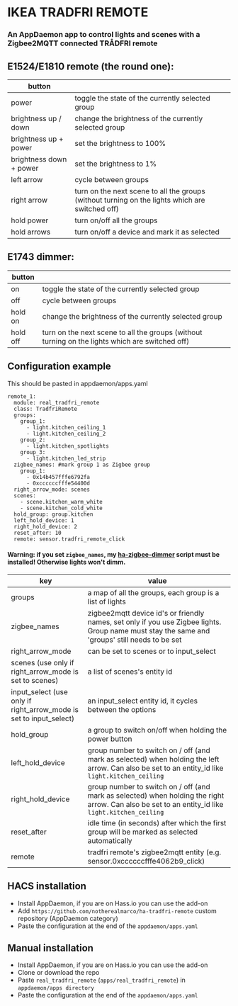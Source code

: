 # IKEA TRADFRI REMOTE

### An AppDaemon app to control lights and scenes with a Zigbee2MQTT connected TRÅDFRI remote

## E1524/E1810 remote (the round one):

| button |  |
|------------|----------------------------------------------------------------------------|
| power | toggle the state of the currently selected group |
| brightness up / down | change the brightness of the currently selected group |
| brightness up + power | set the brightness to 100% |
| brightness down + power | set the brightness to 1% |
| left arrow | cycle between groups |
| right arrow | turn on the next scene to all the groups (without turning on the lights which are switched off) |
| hold power | turn on/off all the groups |
| hold arrows | turn on/off a device and mark it as selected |

## E1743 dimmer:

| button |  |
|------------|----------------------------------------------------------------------------|
| on | toggle the state of the currently selected group |
| off | cycle between groups |
| hold on | change the brightness of the currently selected group |
| hold off | turn on the next scene to all the groups (without turning on the lights which are switched off) |

## Configuration example

This should be pasted in appdaemon/apps.yaml
```
remote_1:
  module: real_tradfri_remote
  class: TradfriRemote
  groups:
    group_1:
      - light.kitchen_ceiling_1
      - light.kitchen_ceiling_2
    group_2:
      - light.kitchen_spotlights
    group_3:
      - light.kitchen_led_strip
  zigbee_names: #mark group 1 as Zigbee group
    group_1:
      - 0x14b457fffe6792fa
      - 0xccccccfffe54400d
  right_arrow_mode: scenes
  scenes:
    - scene.kitchen_warm_white
    - scene.kitchen_cold_white
  hold_group: group.kitchen
  left_hold_device: 1
  right_hold_device: 2
  reset_after: 10
  remote: sensor.tradfri_remote_click
```

#### Warning: if you set `zigbee_names`, my [ha-zigbee-dimmer](https://github.com/notherealmarco/ha-zigbee-dimmer) script must be installed! Otherwise lights won't dimm.

| key | value |
|------------|----------------------------------------------------------------------------|
| groups | a map of all the groups, each group is a list of lights |
| zigbee_names | zigbee2mqtt device id's or friendly names, set only if you use Zigbee lights. Group name must stay the same and 'groups' still needs to be set |
| right_arrow_mode | can be set to scenes or to input_select |
| scenes (use only if right_arrow_mode is set to scenes) | a list of scenes's entity id |
| input_select (use only if right_arrow_mode is set to input_select) | an input_select entity id, it cycles between the options |
| hold_group | a group to switch on/off when holding the power button |
| left_hold_device | group number to switch on / off (and mark as selected) when holding the left arrow. Can also be set to an entity_id like `light.kitchen_ceiling` |
| right_hold_device | group number to switch on / off (and mark as selected) when holding the right arrow. Can also be set to an entity_id like `light.kitchen_ceiling` |
| reset_after | idle time (in seconds) after which the first group will be marked as selected automatically |
| remote | tradfri remote's zigbee2mqtt entity (e.g. sensor.0xccccccfffe4062b9_click) |

## HACS installation

- Install AppDaemon, if you are on Hass.io you can use the add-on
- Add `https://github.com/notherealmarco/ha-tradfri-remote` custom repository (AppDaemon category)
- Paste the configuration at the end of the `appdaemon/apps.yaml`

## Manual installation

- Install AppDaemon, if you are on Hass.io you can use the add-on
- Clone or download the repo
- Paste `real_tradfri_remote` (`apps/real_tradfri_remote`) in `appdaemon/apps directory`
- Paste the configuration at the end of the `appdaemon/apps.yaml`